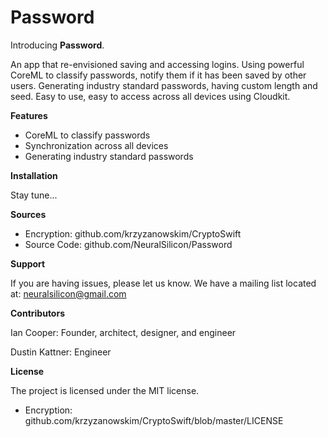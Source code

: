 # Password

Introducing **Password**. 

An app that re-envisioned saving and accessing logins. Using powerful CoreML to classify passwords, notify them if it has been saved by other users. Generating industry standard passwords, having custom length and seed. Easy to use, easy to access across all devices using Cloudkit.

**Features**

- CoreML to classify passwords
- Synchronization across all devices
- Generating industry standard passwords

**Installation**

Stay tune...

**Sources**

- Encryption: github.com/krzyzanowskim/CryptoSwift
- Source Code: github.com/NeuralSilicon/Password

**Support**

If you are having issues, please let us know.
We have a mailing list located at: neuralsilicon@gmail.com

**Contributors**

Ian Cooper: Founder, architect, designer, and engineer

Dustin Kattner: Engineer

**License**

The project is licensed under the MIT license.
- Encryption: github.com/krzyzanowskim/CryptoSwift/blob/master/LICENSE
